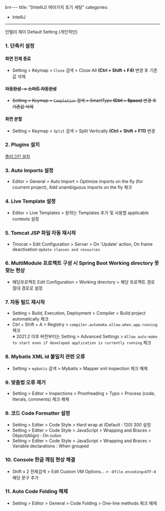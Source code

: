 bㅠ---
title: "[IntelliJ] 여러가지 초기 세팅"
categories:

- IntelliJ

---

인텔리 제이 Default Setting (개인적인)

### 1. 단축키 설정

#### 화면 전체 종료

- Setting > Keymap > `Close` 검색 > Close All **(Ctrl + Shift + F4)** 변경 후 기존값 삭제

#### ~~자동완성 -> 스마트 자동완성~~

- ~~Setting > Keymap > `Completion` 검색 > SmartType **(Ctrl + Space)** 변경 후 기존값 삭제~~

#### 화면 분할

- Setting > Keymap > `Split` 검색 > Split Vertically **(Ctrl + Shift + F11)** 변경

### 2. Plugins 설치

[플러그인 설치](https://inseok9068.github.io/intellij/intellij-plugins/)

### 3. Auto Imports 설정

- Editor > General > Auto Import > Optimize imports on the fly (for courrent project), Add unambiguous imports on the fly 체크

### 4. Live Template 설정

- Editor > Live Templates > 원하는 Templates 추가 및 사용할 applicable contexts 설정

### 5. Tomcat JSP 파일 자동 재시작

- Tmocat > Edit Configuration > Server > On 'Update' action, On frame deactivation `Update classes and resources`

### 6. MultiModule 프로젝트 구성 시 Spring Boot Working directory 못찾는 현상

- 해당프로젝트 Edit Configuration > Working directory > 해당 프로젝트 경로 절대 경로로 설정

### 7. 자동 빌드 재시작

- Setting > Build, Execution, Deployment > Compiler > Build project automatically 체크
- Ctrl + Shift + A > Registry > `compiler.automake.allow.when.app.running` 체크</br>
  ※ 2021.2 이후 버전부터는 Setting > Advanced Settings > `Allow auto-make to start even if developed application is currently running` 체크

### 8. Mybatis XML id 불일치 관련 오류

- Setting > `mybatis` 검색 > Mybatis > Mapper xml inspection 체크 해제

### 9. 맞춤법 오류 제거

- Setting > Editor > Inspections > Proofreading > Typo > Process (code, literals, comments) 체크 해제

### 9. 코드 Code Formatter 설정

- Setting > Editer > Code Style > Hard wrap at (Default : 120) 300 설정
- Setting > Editer > Code Style > JavaScript > Wrapping and Braces > Object(Align) : On colon
- Setting > Editer > Code Style > JavaScript > Wrapping and Braces > Variable declarations : When grouped

### 10. Console 한글 깨짐 현상 해결

- Shift x 2 전체검색 > Edit Custom VM Options... > `-Dfile.encoding=UTF-8` 해당 문구 추가

### 11. Auto Code Folding 해제

- Setting > Editor > General > Code Folding > One-line methods 체크 해제
